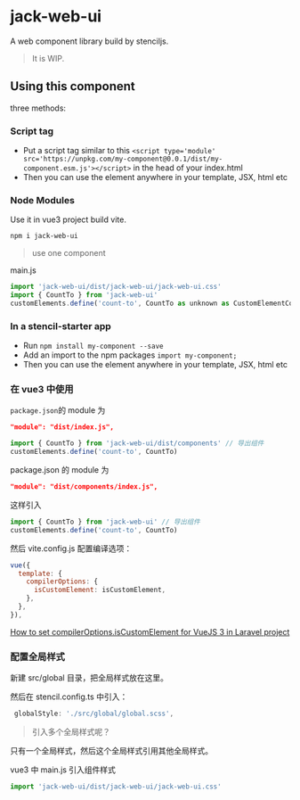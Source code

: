 # jack-web-ui

A web component library build by stenciljs.

> It is WIP.

## Using this component

three methods:

### Script tag

- Put a script tag similar to this `<script type='module' src='https://unpkg.com/my-component@0.0.1/dist/my-component.esm.js'></script>` in the head of your index.html
- Then you can use the element anywhere in your template, JSX, html etc

### Node Modules

Use it in vue3 project build vite.

```bash
npm i jack-web-ui
```

> use one component

main.js

```js
import 'jack-web-ui/dist/jack-web-ui/jack-web-ui.css'
import { CountTo } from 'jack-web-ui'
customElements.define('count-to', CountTo as unknown as CustomElementConstructor)
```

### In a stencil-starter app

- Run `npm install my-component --save`
- Add an import to the npm packages `import my-component;`
- Then you can use the element anywhere in your template, JSX, html etc

### 在 vue3 中使用

`package.json`的 module 为

```json
"module": "dist/index.js",
```

```js
import { CountTo } from 'jack-web-ui/dist/components' // 导出组件
customElements.define('count-to', CountTo)
```

package.json 的 module 为

```json
"module": "dist/components/index.js",
```

这样引入

```js
import { CountTo } from 'jack-web-ui' // 导出组件
customElements.define('count-to', CountTo)
```

然后 vite.config.js 配置编译选项：

```js
vue({
  template: {
    compilerOptions: {
      isCustomElement: isCustomElement,
    },
  },
}),
```

[How to set compilerOptions.isCustomElement for VueJS 3 in Laravel project](https://stackoverflow.com/questions/71601714/how-to-set-compileroptions-iscustomelement-for-vuejs-3-in-laravel-project)

### 配置全局样式

新建 src/global 目录，把全局样式放在这里。

然后在 stencil.config.ts 中引入：

```js
 globalStyle: './src/global/global.scss',
```

> 引入多个全局样式呢？

只有一个全局样式，然后这个全局样式引用其他全局样式。

vue3 中 main.js 引入组件样式

```js
import 'jack-web-ui/dist/jack-web-ui/jack-web-ui.css'
```
